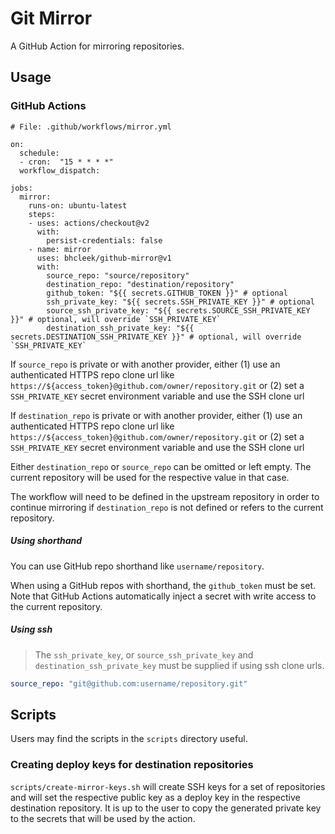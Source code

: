 # Git Mirror

A GitHub Action for mirroring repositories.

## Usage

### GitHub Actions
```
# File: .github/workflows/mirror.yml

on:
  schedule:
  - cron:  "15 * * * *"
  workflow_dispatch:

jobs:
  mirror:
    runs-on: ubuntu-latest
    steps:
    - uses: actions/checkout@v2
      with:
        persist-credentials: false
    - name: mirror
      uses: bhcleek/github-mirror@v1
      with:
        source_repo: "source/repository"
        destination_repo: "destination/repository"
        github_token: "${{ secrets.GITHUB_TOKEN }}" # optional
        ssh_private_key: "${{ secrets.SSH_PRIVATE_KEY }}" # optional
        source_ssh_private_key: "${{ secrets.SOURCE_SSH_PRIVATE_KEY }}" # optional, will override `SSH_PRIVATE_KEY`
        destination_ssh_private_key: "${{ secrets.DESTINATION_SSH_PRIVATE_KEY }}" # optional, will override `SSH_PRIVATE_KEY`
```

If `source_repo` is private or with another provider, either (1) use an authenticated HTTPS repo clone url like `https://${access_token}@github.com/owner/repository.git` or (2) set a `SSH_PRIVATE_KEY` secret environment variable and use the SSH clone url

If `destination_repo` is private or with another provider, either (1) use an authenticated HTTPS repo clone url like `https://${access_token}@github.com/owner/repository.git` or (2) set a `SSH_PRIVATE_KEY` secret environment variable and use the SSH clone url

Either `destination_repo` or `source_repo` can be omitted or left empty. The current repository will be used for the respective value in that case.

The workflow will need to be defined in the upstream repository in order to continue mirroring if `destination_repo` is not defined or refers to the current repository.

##### Using shorthand

You can use GitHub repo shorthand like `username/repository`.

When using a GitHub repos with shorthand, the `github_token` must be set. Note that GitHub Actions automatically inject a secret with write access to the current repository.

##### Using ssh

> The `ssh_private_key`, or `source_ssh_private_key` and `destination_ssh_private_key` must be supplied if using ssh clone urls.

```yml
source_repo: "git@github.com:username/repository.git"
```

## Scripts

Users may find the scripts in the `scripts` directory useful.

### Creating deploy keys for destination repositories

`scripts/create-mirror-keys.sh` will create SSH keys for a set of repositories and will set the respective public key as a deploy key in the respective destination repository. It is up to the user to copy the generated private key to the secrets that will be used by the action.
